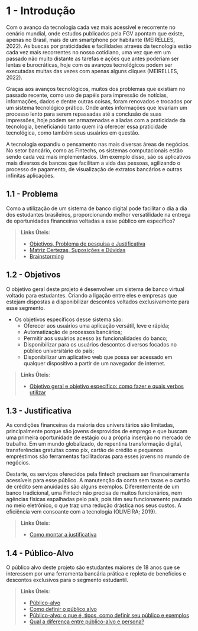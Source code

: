 # 1 - Introdução

Com o avanço da tecnologia cada vez mais acessível  e recorrente no cenário mundial, onde estudos publicados pela FGV apontam que existe, apenas no Brasil, mais de um smartphone por habitante (MEIRELLES, 2022). As buscas por praticidades e facilidades através da tecnologia estão cada vez mais recorrentes no nosso cotidiano, uma vez que em um passado não muito distante as tarefas e ações  que antes poderiam ser lentas e burocráticas, hoje com os avanços tecnológicos podem ser executadas muitas das vezes com apenas alguns cliques (MEIRELLES, 2022).

Graças aos  avanços tecnológicos, muitos dos problemas que existiam no passado recente, como uso de papéis para impressão de notícias, informações, dados e dentre outras coisas, foram renovados e trocados por um sistema tecnológico prático. Onde antes informações que levariam um processo lento para serem repassadas até a conclusão de suas impressões, hoje podem ser armazenadas e aliadas com a  praticidade da tecnologia, beneficiando tanto quem irá oferecer essa praticidade tecnológica, como também seus usuários em questão.

A tecnologia expandiu o pensamento nas mais diversas áreas de negócios. No setor bancário, como as Fintechs, os sistemas computacionais estão sendo cada vez mais implementados. Um exemplo disso, são os aplicativos mais diversos de bancos que facilitam a vida das pessoas, agilizando o processo de pagamento, de visualização de extratos bancários e outras infinitas aplicações.


## 1.1 - Problema
Como a utilização de um sistema de banco digital pode facilitar o dia a dia dos estudantes brasileiros, proporcionando melhor versatilidade na entrega de oportunidades financeiras voltadas a esse público em específico?

> **Links Úteis**:
> - [Objetivos, Problema de pesquisa e Justificativa](https://medium.com/@versioparole/objetivos-problema-de-pesquisa-e-justificativa-c98c8233b9c3)
> - [Matriz Certezas, Suposições e Dúvidas](https://medium.com/educa%C3%A7%C3%A3o-fora-da-caixa/matriz-certezas-suposi%C3%A7%C3%B5es-e-d%C3%BAvidas-fa2263633655)
> - [Brainstorming](https://www.euax.com.br/2018/09/brainstorming/)

## 1.2 - Objetivos

O objetivo geral deste projeto é desenvolver um sistema de banco virtual voltado para estudantes. Criando a ligação entre eles e empresas que estejam dispostas a disponibilizar descontos voltados exclusivamente para esse segmento.
- Os objetivos específicos desse sistema são: 
    - Oferecer aos usuários uma aplicação versátil, leve e rápida;
    - Automatização de processos bancários; 
    - Permitir aos usuários acesso às funcionalidades do banco; 
    - Disponibilizar para os usuários descontos diversos focados no público     universitário do país;
    - Disponibilizar um aplicativo web que possa ser acessado em qualquer dispositivo a partir de um navegador de internet. 

 
> **Links Úteis**:
> - [Objetivo geral e objetivo específico: como fazer e quais verbos utilizar](https://blog.mettzer.com/diferenca-entre-objetivo-geral-e-objetivo-especifico/)

## 1.3 - Justificativa

As condições financeiras da maioria dos universitários são limitadas, principalmente porque são jovens desprovidos de emprego e que buscam uma primeira oportunidade de estágio ou a própria inserção no mercado de trabalho. Em um mundo globalizado, de repentina transformação digital, transferências gratuitas como pix, cartão de crédito e pequenos empréstimos são ferramentas facilitadoras para esses jovens no mundo de negócios. 	

Destarte, os serviços oferecidos pela fintech precisam ser financeiramente acessíveis para esse público. A manutenção da conta sem taxas e o cartão de crédito sem anuidades são alguns exemplos. Diferentemente de um banco tradicional, uma Fintech não precisa de muitos funcionários, nem agências físicas espalhadas pelo país, pois têm  seu funcionamento pautado no meio eletrônico, o que traz uma redução drástica nos seus custos. A eficiência vem consoante com a tecnologia (OLIVEIRA; 2019).


> **Links Úteis**:
> - [Como montar a justificativa](https://guiadamonografia.com.br/como-montar-justificativa-do-tcc/)

## 1.4 - Público-Alvo

O público alvo deste projeto são estudantes maiores de 18 anos que se interessem por uma ferramenta bancária prática e repleta de benefícios e descontos exclusivos para o segmento estudantil.

> **Links Úteis**:
> - [Público-alvo](https://blog.hotmart.com/pt-br/publico-alvo/)
> - [Como definir o público alvo](https://exame.com/pme/5-dicas-essenciais-para-definir-o-publico-alvo-do-seu-negocio/)
> - [Público-alvo: o que é, tipos, como definir seu público e exemplos](https://klickpages.com.br/blog/publico-alvo-o-que-e/)
> - [Qual a diferença entre público-alvo e persona?](https://rockcontent.com/blog/diferenca-publico-alvo-e-persona/)
